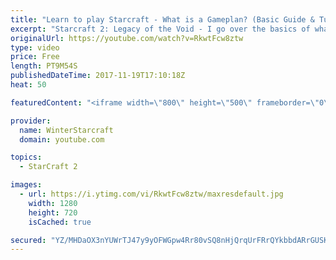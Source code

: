 ```yaml
---
title: "Learn to play Starcraft - What is a Gameplan? (Basic Guide & Tutorial)"
excerpt: "Starcraft 2: Legacy of the Void - I go over the basics of what a gameplan in starcraft 2 is and how to put one together.  Note this is not a guide on WHAT gameplan you should be using as each race!"
originalUrl: https://youtube.com/watch?v=RkwtFcw8ztw
type: video
price: Free
length: PT9M54S
publishedDateTime: 2017-11-19T17:10:18Z
heat: 50

featuredContent: "<iframe width=\"800\" height=\"500\" frameborder=\"0\" src=\"https://www.youtube.com/embed/RkwtFcw8ztw\" allow=\"accelerometer; autoplay; encrypted-media; gyroscope; picture-in-picture\" allowfullscreen></iframe>"

provider:
  name: WinterStarcraft
  domain: youtube.com

topics:
  - StarCraft 2

images:
  - url: https://i.ytimg.com/vi/RkwtFcw8ztw/maxresdefault.jpg
    width: 1280
    height: 720
    isCached: true

secured: "YZ/MHDaOX3nYUWrTJ47y9yOFWGpw4Rr80vSQ8nHjQrqUrFRrQYkbbdARrGUSKQT+4ADvnIWHtX3tSIgpE9yKvqQ/+lSflAZTPjetDmWX9xJtBmUdpzsvYnrcbGE3zQ78dShXkQq5LaqTWAnqnHgJGJJSc7ExRIkz9fyT0hPMuJdy1GhikYQ0YhVzn7TNyZv8BqpwuyEIwPJNHQvkyr5AotHUS1m5AyyYMYAdm1hn9jNiaoYUgxuNRugLOx2l+3dUDP71BHVvAFaaRlRCdkQiQT93WW1rDc+Ncq0CotXF97txkx7yC0H9CpY5XxhKHv1L3yYOEgQV9z8znjqhLB8lCNAXqoFn3nyfC02di0dMuoKi2G/OA12sA9ugKWr5H3zrQ8Pv64oM8NUEmkmi3MqIJ83hTguie8qA5qkRxKkcr2o=;7Bg53JwzYJtoKrC8NvptRg=="
---
```


